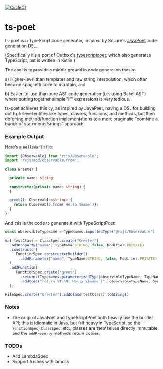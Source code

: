 
[![CircleCI](https://circleci.com/gh/stephenh/ts-poet.svg?style=svg)](https://circleci.com/gh/stephenh/ts-poet)

ts-poet
=======

ts-poet is a TypeScript code generator, inspired by Square's [JavaPoet](https://github.com/square/javapoet) code generation DSL.

(Specifically it's a port of Outfoxx's [typescriptpoet](https://github.com/outfoxx/typescriptpoet), which also generates TypeScript, but is written in Kotlin.)

The goal is to provide a middle ground in code generation that is:

a) Higher-level than templates and raw string interpolation, which often become spaghetti code to maintain, and

b) Easier-to-use than pure AST code generation (i.e. using Babel AST) where putting together simple "if" expressions is very tedious.

ts-poet achieves this by, as inspired by JavaPoet, having a DSL for building out high-level entities like types, classes, functions, and methods, but then deferring method/function implementations to a more pragmatic "combine a bunch of statements/strings" approach.

### Example Output

Here's a `HelloWorld` file:

```typescript
import {Observable} from 'rxjs/Observable';
import 'rxjs/add/observable/from';

class Greeter {

  private name: string;

  constructor(private name: string) {
  }

  greet(): Observable<string> {
    return Observable.from(`Hello $name`)};
  }
}
```

And this is the code to generate it with TypeScriptPoet:

```typescript
const observableTypeName = TypeNames.importedType("@rxjs/Observable")

val testClass = ClassSpec.create("Greeter")
  .addProperty("name", TypeName.STRING, false, Modifier.PRIVATE)
  .constructor(
     FunctionSpec.constructorBuilder()
       .addParameter("name", TypeName.STRING, false, Modifier.PRIVATE)
  )
  .addFunction(
     FunctionSpec.create("greet")
       .returns(TypeNames.parameterizedType(observableTypeName, TypeName.STRING))
       .addCode("return %T.%N(`Hello \$name`)", observableTypeName, SymbolSpec.from("+rxjs/add/observable/from#Observable"))
  );

FileSpec.create("Greeter").addClass(testClass).toString()
```

### Notes

* The original JavaPoet and TypeScriptPoet both heavily use the builder API; this is idiomatic in Java, but felt heavy in TypeScript, so the `FunctionSpec`, `ClassSpec`, etc., classes are themselves directly immutable and the `addProperty` methods return copies.

### TODOs

* Add LambdaSpec
* Support hashes with lamdas

